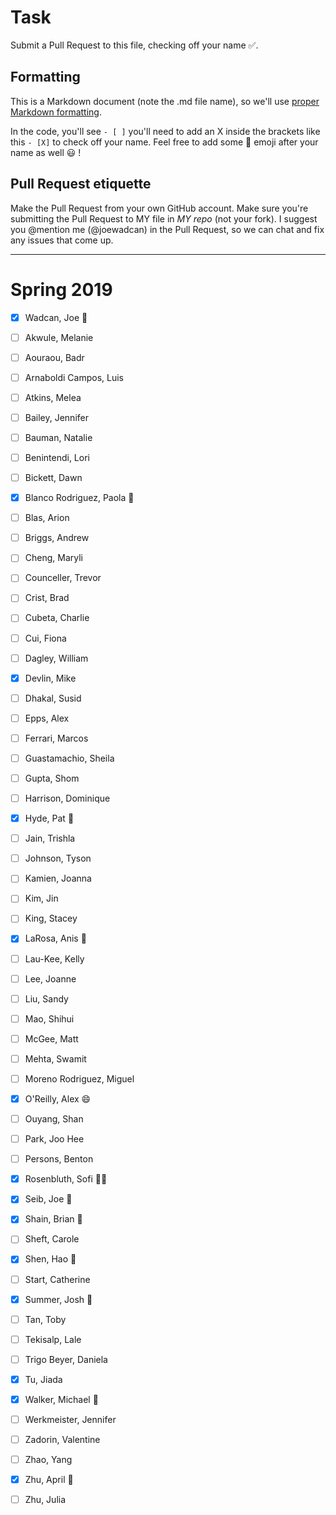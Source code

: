 # Task
Submit a Pull Request to this file, checking off your name :white_check_mark:. 

## Formatting
This is a Markdown document (note the .md file name), so we'll use [proper Markdown formatting](https://help.github.com/articles/basic-writing-and-formatting-syntax/#task-lists). 

In the code, you'll see `- [ ]` you'll need to add an X inside the brackets like this `- [X]` to check off your name. Feel free to add some :rocket: emoji after your name as well :smiley: ! 

## Pull Request etiquette
Make the Pull Request from your own GitHub account. 
Make sure you're submitting the Pull Request to MY file in _MY repo_ (not your fork). 
I suggest you @mention me (@joewadcan) in the Pull Request, so we can chat and fix any issues that come up. 


------------

# Spring 2019

- [x] Wadcan, Joe 🚀

- [ ] Akwule, Melanie

- [ ] Aouraou, Badr

- [ ] Arnaboldi Campos, Luis

- [ ] Atkins, Melea

- [ ] Bailey, Jennifer

- [ ] Bauman, Natalie

- [ ] Benintendi, Lori

- [ ] Bickett, Dawn

- [X] Blanco Rodriguez, Paola :bear:

- [ ] Blas, Arion

- [ ] Briggs, Andrew

- [ ] Cheng, Maryli

- [ ] Counceller, Trevor

- [ ] Crist, Brad

- [ ] Cubeta, Charlie

- [ ] Cui, Fiona

- [ ] Dagley, William

- [x] Devlin, Mike

- [ ] Dhakal, Susid

- [ ] Epps, Alex

- [ ] Ferrari, Marcos

- [ ] Guastamachio, Sheila

- [ ] Gupta, Shom

- [ ] Harrison, Dominique

- [X] Hyde, Pat :ocean:

- [ ] Jain, Trishla

- [ ] Johnson, Tyson

- [ ] Kamien, Joanna

- [ ] Kim, Jin

- [ ] King, Stacey

- [X] LaRosa, Anis 🚅 

- [ ] Lau-Kee, Kelly

- [ ] Lee, Joanne

- [ ] Liu, Sandy

- [ ] Mao, Shihui

- [ ] McGee, Matt

- [ ] Mehta, Swamit

- [ ] Moreno Rodriguez, Miguel

- [X] O'Reilly, Alex :smile:

- [ ] Ouyang, Shan

- [ ] Park, Joo Hee

- [ ] Persons, Benton

- [X] Rosenbluth, Sofi :ok_woman:

- [X] Seib, Joe :basketball:

- [x] Shain, Brian :helicopter: 

- [ ] Sheft, Carole

- [X] Shen, Hao :dancer:

- [ ] Start, Catherine

- [X] Summer, Josh :helicopter:

- [ ] Tan, Toby

- [ ] Tekisalp, Lale

- [ ] Trigo Beyer, Daniela

- [x] Tu, Jiada

- [X] Walker, Michael :rocket:

- [ ] Werkmeister, Jennifer

- [ ] Zadorin, Valentine

- [ ] Zhao, Yang

- [x] Zhu, April :dancer:

- [ ] Zhu, Julia

